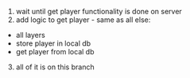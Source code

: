 1. wait until get player functionality is done on server
2. add logic to get player - same as all else:
- all layers 
- store player in local db
- get player from local db
3. all of it is on this branch 